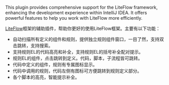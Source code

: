 <!-- Plugin description -->

This plugin provides comprehensive support for the LiteFlow framework, enhancing the development experience within IntelliJ IDEA. It offers powerful features to help you work with LiteFlow more efficiently.

[LiteFlow](https://liteflow.cc)框架的辅助插件，帮助你更好的使用LiteFlow框架。主要有以下功能：

* 自动扫描所有定义的组件和规则，提供独立规则组件窗口，一目了然，支持双击跳转，支持搜索。
* 支持规则EL的代码高亮和补全，支持规则EL的括号补全配对提示。
* 规则EL的组件，点击跳转到定义。代码，脚本，子流程皆可跳转。
* 代码中定义的组件，规则有专属图标显示。
* 代码中调用的规则，代码左侧有图标可方便跳转到规则定义部分。
* 各个脚本的高亮，智能提示补全。

<!-- Plugin description end -->